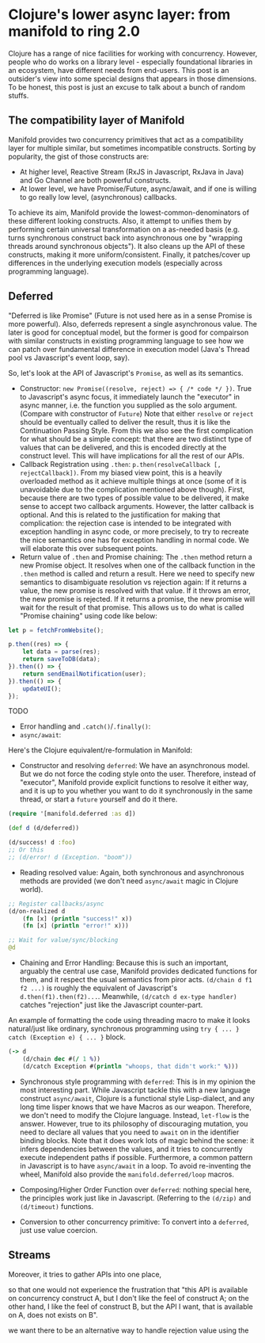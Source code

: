 # Clojure's lower async layer: from manifold to ring 2.0

Clojure has a range of nice facilities for working with concurrency. However, people who do works on a library level - especially foundational libraries in an ecosystem, have different needs from end-users. This post is an outsider's view into some special designs that appears in those dimensions. To be honest, this post is just an excuse to talk about a bunch of random stuffs.

## The compatibility layer of Manifold

Manifold provides two concurrency primitives that act as a compatibility layer for multiple similar, but sometimes incompatible constructs. Sorting by popularity, the gist of those constructs are:

* At higher level, Reactive Stream (RxJS in Javascript, RxJava in Java) and Go Channel are both powerful constructs.
* At lower level, we have Promise/Future, async/await, and if one is willing to go really low level, (asynchronous) callbacks.

To achieve its aim, Manifold provide the lowest-common-denominators of these different looking constructs. Also, it attempt to unifies them by performing certain universal transformation on a as-needed basis (e.g. turns synchronous construct back into asynchronous one by "wrapping threads around synchronous objects"). It also cleans up the API of these constructs, making it more uniform/consistent. Finally, it patches/cover up differences in the underlying execution models (especially across programming language).

## Deferred

"Deferred is like Promise" (Future is not used here as in a sense Promise is more powerful). Also, deferreds represent a single asynchronous value. The later is good for conceptual model, but the former is good for compairson with similar constructs in existing programming language to see how we can patch over fundamental difference in execution model (Java's Thread pool vs Javascript's event loop, say).

So, let's look at the API of Javascript's `Promise`, as well as its semantics.

* Constructor: `new Promise((resolve, reject) => { /* code */ })`. True to Javascript's async focus, it immediately launch the "executor" in async manner, i.e. the function you supplied as the solo argument. (Compare with constructor of `Future`) Note that either `resolve` or `reject` should be eventually called to deliver the result, thus it is like the Continuation Passing Style. From this we also see the first complication for what should be a simple concept: that there are two distinct type of values that can be delivered, and this is encoded directly at the construct level. This will have implications for all the rest of our APIs.
* Callback Registration using `.then`: `p.then(resolveCallback [, rejectCallback])`. From my biased view point, this is a heavily overloaded method as it achieve multiple things at once (some of it is unavoidable due to the complication mentioned above though). First, because there are two types of possible value to be delivered, it make sense to accept two callback arguments. However, the latter callback is optional. And this is related to the justification for making that complication: the rejection case is intended to be integrated with exception handling in async code, or more precisely, to try to recreate the nice semantics one has for exception handling in normal code. We will elaborate this over subsequent points.
* Return value of `.then` and Promise chaining: The `.then` method return a new Promise object. It resolves when one of the callback function in the `.then` method is called and return a result. Here we need to specify new semantics to disambiguate resolution vs rejection again: If it returns a value, the new promise is resolved with that value. If it throws an error, the new promise is rejected. If it returns a promise, the new promise will wait for the result of that promise. This allows us to do what is called "Promise chaining" using code like below:

```javascript
let p = fetchFromWebsite();

p.then((res) => {
    let data = parse(res);
    return saveToDB(data);
}).then(() => {
    return sendEmailNotification(user);
}).then(() => {
    updateUI();
});
```

TODO

* Error handling and `.catch()`/`.finally()`:
* `async/await`: 

Here's the Clojure equivalent/re-formulation in Manifold:

* Constructor and resolving `deferred`: We have an asynchronous model. But we do not force the coding style onto the user. Therefore, instead of "executor", Manifold provide explicit functions to resolve it either way, and it is up to you whether you want to do it synchronously in the same thread, or start a `future` yourself and do it there.

```clojure
(require '[manifold.deferred :as d])

(def d (d/deferred))

(d/success! d :foo)
;; Or this
;; (d/error! d (Exception. "boom"))
```

* Reading resolved value: Again, both synchronous and asynchronous methods are provided (we don't need `async/await` magic in Clojure world).

```clojure
;; Register callbacks/async
(d/on-realized d
    (fn [x] (println "success!" x))
    (fn [x] (println "error!" x)))

;; Wait for value/sync/blocking
@d
```

* Chaining and Error Handling: Because this is such an important, arguably the central use case, Manifold provides dedicated functions for them, and it respect the usual semantics from piror acts. `(d/chain d f1 f2 ...)` is roughly the equivalent of Javascript's `d.then(f1).then(f2)...`. Meanwhile, `(d/catch d ex-type handler)` catches "rejection" just like the Javascript counter-part.

An example of formatting the code using threading macro to make it looks natural/just like ordinary, synchronous programming using `try { ... } catch (Exception e) { ... }` block.

```clojure
(-> d
    (d/chain dec #(/ 1 %))
    (d/catch Exception #(println "whoops, that didn't work:" %)))
```

* Synchronous style programming with `deferred`: This is in my opinion the most interesting part. While Javascript tackle this with a new language construct `async/await`, Clojure is a functional style Lisp-dialect, and any long time lisper knows that we have Macros as our weapon. Therefore, we don't need to modify the Clojure language. Instead, `let-flow` is the answer. However, true to its philosophy of discouraging mutation, you need to declare all values that you need to `await` on in the identifier binding blocks. Note that it does work lots of magic behind the scene: it infers dependencies between the values, and it tries to concurrently execute independent paths if possible. Furthermore, a common pattern in Javascript is to have `async/await` in a loop. To avoid re-inventing the wheel, Manifold also provide the `manifold.deferred/loop` macros.

* Composing/Higher Order Function over `deferred`: nothing special here, the principles work just like in Javascript. (Referring to the `(d/zip)` and `(d/timeout)` functions.

* Conversion to other concurrency primitive: To convert into a `deferred`, just use value coercion.


## Streams



Moreover, it tries to gather APIs into one place, 

so that one would not experience the frustration that "this API is available on concurrency construct A, but I don't like the feel of construct A; on the other hand, I like the feel of construct B, but the API I want, that is available on A, does not exists on B".

we want there to be an alternative way to handle rejection value using the